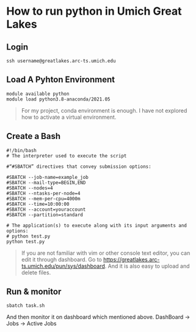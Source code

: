 
# How to run python in Umich Great Lakes

## Login
```
ssh username@greatlakes.arc-ts.umich.edu
```

## Load A Pyhton Environment
```
module available python
module load python3.8-anaconda/2021.05
```

> For my project, conda environment is enough. I have not explored how to activate a virtual environment.

## Create a Bash
```
#!/bin/bash
# The interpreter used to execute the script

#“#SBATCH” directives that convey submission options:

#SBATCH --job-name=example_job
#SBATCH --mail-type=BEGIN,END
#SBATCH --nodes=4
#SBATCH --ntasks-per-node=4
#SBATCH --mem-per-cpu=4000m
#SBATCH --time=10:00:00
#SBATCH --account=youraccount
#SBATCH --partition=standard

# The application(s) to execute along with its input arguments and options:
# python test.py
python test.py
```

>  If you are not familiar with vim or other console text editor, you can edit it through dashboard. 
>  Go to https://greatlakes.arc-ts.umich.edu/pun/sys/dashboard.
>  And it is also easy to upload and delete files.
## Run & monitor
```
sbatch task.sh
```
And then monitor it on dashboard which mentioned above. DashBoard -> Jobs -> Active Jobs
